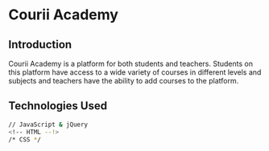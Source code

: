 # Courii Academy

## Introduction

Courii Academy is a platform for both students and teachers. Students on this platform have access to a wide variety of courses in different levels and subjects and teachers have the ability to add courses to the platform.

## Technologies Used

```bash
// JavaScript & jQuery
<!-- HTML --!>
/* CSS */
```
